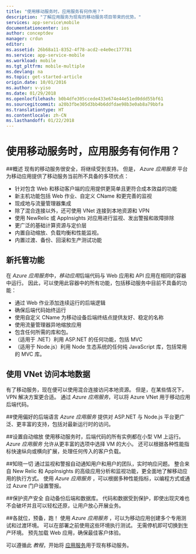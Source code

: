 ```yaml
---
title: "使用移动服务时，应用服务有何作用？"
description: "了解应用服务为现有的移动服务项目带来的优势。"
services: app-service\mobile
documentationcenter: ios
author: conceptdev
manager: crdun
editor: 
ms.assetid: 26b68a11-8352-4f78-acd2-e4e0ec177781
ms.service: app-service-mobile
ms.workload: mobile
ms.tgt_pltfrm: mobile-multiple
ms.devlang: na
ms.topic: get-started-article
origin.date: 10/01/2016
ms.author: v-yiso
ms.date: 01/29/2018
ms.openlocfilehash: b0b4dfe305ccede433e674e44e51ed0ddd55bf61
ms.sourcegitcommit: a20b3fbe305d3bb4b6ddfdae98b3e0ab8a79bbfa
ms.translationtype: HT
ms.contentlocale: zh-CN
ms.lasthandoff: 01/22/2018
---
```

# <a name="getting-started"> </a>使用移动服务时，应用服务有何作用？

##<a name="overview"></a>概述
现有的移动服务很安全，将继续受到支持。 但是， *Azure 应用服务* 平台为移动应用提供了移动服务当前所不具备的多项优点：

- 针对包含 Web 和移动客户端的应用提供更简单且更符合成本效益的功能
- 新主机功能包括 Web 作业、自定义 CName 和更完善的监视
- 现成地与流量管理器集成
- 除了混合连接以外，还可使用 VNet 连接到本地资源和 VPN
- 使用 NewRelic 或 AppInsights 对应用进行监视、发出警报和故障排除
- 更广泛的基础计算资源与定价层
- 内置自动缩放、负载均衡和性能监视。
- 内置过渡、备份、回滚和生产测试功能

## <a name="new-hosting-features"></a>新托管功能
在 *Azure 应用服务*中，*移动应用*后端代码与 Web 应用和 API 应用在相同的容器中运行。 因此，可以使用此容器中的所有功能，包括移动服务中目前不具备的功能：

- 通过 Web 作业添加连续运行的后端逻辑
- 确保后端代码始终运行
- 使用自定义 CName 为移动设备后端终结点提供友好、稳定的名称
- 使用流量管理器异地缩放应用
- 包含任何所需的库和包。
- （适用于 .NET）利用 ASP.NET 的任何功能，包括 MVC
- （适用于 Node.js）利用 Node 生态系统的任何纯 JavaScript 库，包括常用的 MVC 库。

## <a name="access-on-premises-data-using-vnet"></a>使用 VNet 访问本地数据
有了移动服务，现在便可以使用混合连接访问本地资源。 但是，在某些情况下，VPN 解决方案更合适。 通过 *Azure 应用服务*，可以将 Azure VNet 用于移动应用后端代码。

##<a name="use-your-favorite-backend-language"></a>使用偏好的后端语言
*Azure 应用服务* 提供对 ASP.NET 与 Node.js 平台更广泛、更丰富的支持，包括对最新运行时的访问。

##<a name="set-up-automatic-scale"></a>设置自动缩放
使用移动服务时，后端代码的所有实例都在小型 VM 上运行。 *Azure 应用服务* 允许从更丰富的选项中选择 VM 的大小。 还可以根据各种性能指标快速纵向或横向扩展，处理任何传入的客户负载。

##<a name="be-in-the-know"></a>知晓一切
通过监视和警报自动通知用户和用户的团队，实时响应问题。 整合来自 New Relic 和 AppInsights 的高级应用分析和监视功能，更全面地了解移动应用的执行方式。 使用 *Azure 应用服务* ，可以根据多种性能指标，以编程方式或通过 Azure 门户设置警报。

##<a name="keep-your-assets-safe"></a>保护资产安全
自动备份后端和数据库。 代码和数据受到保护，即使出现灾难也不会破坏并且可以轻松还原，让用户放心开展业务。

##<a name="ready-stage-go"></a>各就位，预备，跑！
使用 *Azure 应用服务* ，可以为移动应用创建多个专用测试和过渡环境。 可以在部署之前使用这些环境执行测试。 无需停机即可切换到生产环境。 预先加载 Web 应用，确保最佳客户体验。

可以遵循此 *教程*，开始将 [应用服务](./app-service-mobile-migrating-from-mobile-services.md)用于现有移动服务。

<!--Update_Description: update meta data only-->